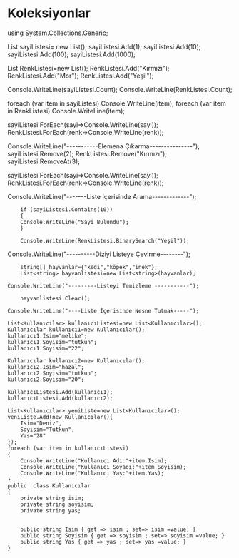 # Koleksiyonlar
using System.Collections.Generic;

List<int> sayiListesi= new List<int>();
    sayiListesi.Add(1);
    sayiListesi.Add(10);
    sayiListesi.Add(100);
    sayiListesi.Add(1000);

List<String> RenkListesi=new List<string>();
    RenkListesi.Add("Kırmızı");
    RenkListesi.Add("Mor");
    RenkListesi.Add("Yeşil");

Console.WriteLine(sayiListesi.Count);
Console.WriteLine(RenkListesi.Count);

foreach (var item in sayiListesi)
    Console.WriteLine(item);
foreach (var item in RenkListesi)
    Console.WriteLine(item);

sayiListesi.ForEach(sayi=>Console.WriteLine(sayi));
RenkListesi.ForEach(renk=>Console.WriteLine(renk));

Console.WriteLine("-----------Elemena Çıkarma---------------");
sayiListesi.Remove(2);
RenkListesi.Remove("Kırmızı");
sayiListesi.RemoveAt(3);

sayiListesi.ForEach(sayi=>Console.WriteLine(sayi));
RenkListesi.ForEach(renk=>Console.WriteLine(renk));

  Console.WriteLine("-------Liste İçerisinde Arama-------------");

        if (sayiListesi.Contains(10))
        {
        Console.WriteLine("Sayi Bulundu");  
        }

        Console.WriteLine(RenkListesi.BinarySearch("Yeşil"));

  Console.WriteLine("----------Diziyi Listeye Çevirme--------");

        string[] hayvanlar={"kedi","köpek","inek"};
        List<string> hayvanlistesi=new List<string>(hayvanlar);

    Console.WriteLine("---------Listeyi Temizleme -----------");

        hayvanlistesi.Clear();

    Console.WriteLine("----Liste İçerisinde Nesne Tutmak-----");
    
    List<Kullanıcılar> kullanıcıListesi=new List<Kullanıcılar>();
    Kullanıcılar kullanıcı1=new Kullanıcılar();
    kullanıcı1.Isim="melike";
    kullanıcı1.Soyisim="tutkun";
    kullanıcı1.Soyisim="22";

    Kullanıcılar kullanıcı2=new Kullanıcılar();
    kullanıcı2.Isim="hazal";
    kullanıcı2.Soyisim="tutkun";
    kullanıcı2.Soyisim="20";

    kullanıcıListesi.Add(kullanıcı1);
    kullanıcıListesi.Add(kullanıcı2);

    List<Kullanıcılar> yeniListe=new List<Kullanıcılar>();
    yeniListe.Add(new Kullanıcılar(){
        Isim="Deniz",
        Soyisim="Tutkun",
        Yas="28"
    });
    foreach (var item in kullanıcıListesi)
    {
        Console.WriteLine("Kullanıcı Adı:"+item.Isim);
        Console.WriteLine("Kullanıcı Soyadı:"+item.Soyisim);
        Console.WriteLine("Kullanıcı Yaş:"+item.Yas);
    }
    public  class Kullanıcılar
    {
        private string isim;
        private string soyisim;
        private string yas;


        public string Isim { get => isim ; set=> isim =value; }
        public string Soyisim { get => soyisim ; set=> soyisim =value; }
        public string Yas { get => yas ; set=> yas =value; }
    }
    
